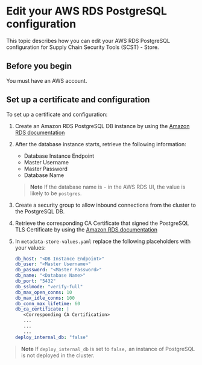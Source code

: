 # Edit your AWS RDS PostgreSQL configuration

This topic describes how you can edit your AWS RDS PostgreSQL configuration for Supply Chain
Security Tools (SCST) - Store.

## <a id='prereq'></a> Before you begin

You must have an AWS account.

## <a id='aws-rds'></a> Set up a certificate and configuration

To set up a certificate and configuration:

1. Create an Amazon RDS PostgreSQL DB instance by using the
   [Amazon RDS documentation](https://docs.aws.amazon.com/AmazonRDS/latest/UserGuide/CHAP_GettingStarted.CreatingConnecting.PostgreSQL.html#CHAP_GettingStarted.Creating.PostgreSQL)

2. After the database instance starts, retrieve the following information:

   - Database Instance Endpoint
   - Master Username
   - Master Password
   - Database Name

   > **Note** If the database name is `-` in the AWS RDS UI, the value is likely to be `postgres`.

3. Create a security group to allow inbound connections from the cluster to the PostgreSQL DB.

4. Retrieve the corresponding CA Certificate that signed the PostgreSQL TLS Certificate by using the
   [Amazon RDS documentation](https://docs.aws.amazon.com/AmazonRDS/latest/UserGuide/UsingWithRDS.SSL.html)

5. In `metadata-store-values.yaml` replace the following placeholders with your values:

    ```yaml
    db_host: "<DB Instance Endpoint>"
    db_user: "<Master Username>"
    db_password: "<Master Password>"
    db_name: "<Database Name>"
    db_port: "5432"
    db_sslmode: "verify-full"
    db_max_open_conns: 10
    db_max_idle_conns: 100
    db_conn_max_lifetime: 60
    db_ca_certificate: |
       <Corresponding CA Certification>
       ...
       ...
       ...
    deploy_internal_db: "false"
    ```

> **Note** If `deploy_internal_db` is set to `false,` an instance of PostgreSQL is not deployed in
> the cluster.
